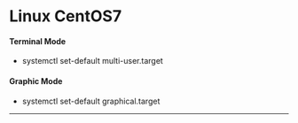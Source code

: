 # Linux CentOS7

#### Terminal Mode
- systemctl set-default multi-user.target

#### Graphic Mode
- systemctl set-default graphical.target

---

